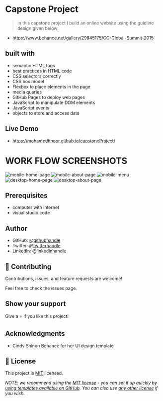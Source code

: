 # Capstone Project
> in this capstone project I build an online website using the guidline design given below:
- https://www.behance.net/gallery/29845175/CC-Global-Summit-2015

## built with
- semantic HTML tags
- best practices in HTML code
- CSS selectors correctly
-  CSS box model
- Flexbox to place elements in the page
- media queries
- GitHub Pages to deploy web pages
- JavaScript to manipulate DOM elements
- JavaScript events
-  objects to store and access data

## Live Demo
- https://mohamedhnoor.github.io/capstoneProject/

# WORK FLOW SCREENSHOTS
![mobile-home-page](./images/mobile-home-page.JPG)
![mobile-about-page](./images/mobile-about-page.JPG)
![mobile-menu](./images/mobile-menu.JPG)
![desktop-home-page](./images/desktop-home-page.JPG)
![desktop-about-page](./images/desktop-about-page.JPG)

## Prerequisites
- computer with internet
- visual studio code

## Author
- GitHub: [@githubhandle](https://github.com/MohamedHNoor)
- Twitter: [@twitterhandle](https://twitter.com/MohamedHNoor)
- LinkedIn: [@linkedinhandle](https://www.linkedin.com/in/mohamedhnoor/)

## 🤝 Contributing
Contributions, issues, and feature requests are welcome!

Feel free to check the issues page.

## Show your support
Give a ⭐️ if you like this project!

## Acknowledgments

- Cindy Shinon Behance for her UI design template

## 📝 License

This project is [MIT](MIT.md) licensed.

_NOTE: we recommend using the [MIT license](https://choosealicense.com/licenses/mit/) - you can set it up quickly by [using templates available on GitHub](https://docs.github.com/en/communities/setting-up-your-project-for-healthy-contributions/adding-a-license-to-a-repository). You can also use [any other license](https://choosealicense.com/licenses/) if you wish._
